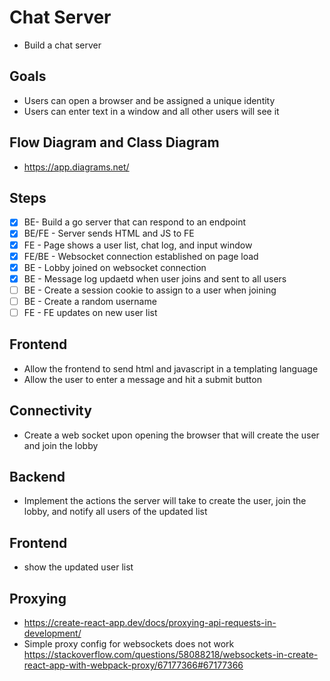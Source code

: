 # Chat Server

- Build a chat server

## Goals

- Users can open a browser and be assigned a unique identity
- Users can enter text in a window and all other users will see it

## Flow Diagram and Class Diagram

- https://app.diagrams.net/

## Steps

- [x] BE- Build a go server that can respond to an endpoint
- [x] BE/FE - Server sends HTML and JS to FE
- [x] FE - Page shows a user list, chat log, and input window
- [x] FE/BE - Websocket connection established on page load
- [x] BE - Lobby joined on websocket connection
- [x] BE - Message log updaetd when user joins and sent to all users
- [ ] BE - Create a session cookie to assign to a user when joining
- [ ] BE - Create a random username
- [ ] FE - FE updates on new user list

## Frontend

- Allow the frontend to send html and javascript in a templating language
- Allow the user to enter a message and hit a submit button

## Connectivity

- Create a web socket upon opening the browser that will create the user and join the lobby

## Backend

- Implement the actions the server will take to create the user, join the lobby, and notify all users of the updated list

## Frontend

- show the updated user list

## Proxying

- https://create-react-app.dev/docs/proxying-api-requests-in-development/
- Simple proxy config for websockets does not work https://stackoverflow.com/questions/58088218/websockets-in-create-react-app-with-webpack-proxy/67177366#67177366

